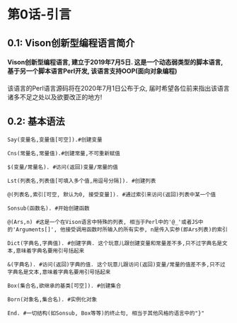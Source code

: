 # 第0话-引言
## 0.1: Vison创新型编程语言简介
#### Vison创新型编程语言, 建立于2019年7月5日. 这是一个动态弱类型的脚本语言, 基于另一个脚本语言Perl开发, 该语言支持OOP(面向对象编程)
该语言的Perl语言源码将在2020年7月1日公布于众, 届时希望各位前来指出该语言诸多不足之处以及欲要改正的地方!
## 0.2: 基本语法
```
Say(变量名,变量值[可空]).#创建变量

Cns(常量名,常量值).#创建常量,不可重新赋值

$(变量/常量名). #访问(返回)变量/常量的值

Lst(列表名,列表值[可填入多个值,用逗号分隔]). #创建列表

@(列表名,索引[可空, 默认为0, 接受变量]). #通过索引来访问(返回)列表中某一个值

Sonsub(函数名). #开始创建函数

@(Ars,n) #这是一个在Vison语言中特殊的列表, 相当于Perl中的'@_'或者JS中的'Arguments[]', 他接受调用函数时所输入的所有实参, n是传入实参(即Ars列表)的索引

Dict(字典名,字典值). #创建字典. 这个玩意儿跟创建变量和常量差不多,只不过字典名是文本,意味着字典名要用引号括起来

&(字典名). #访问(返回)字典的值. 这个玩意儿跟访问(返回)变量/常量的值差不多,只不过字典名是文本,意味着字典名要用引号括起来

Box(集合名,欲继承的基类[可空]). #创建集合

Born(对象名,集合名). #实例化对象

End. #一切结构(如Sonsub, Box等等)的终止句, 相当于其他风格的语言中的"}"
```
